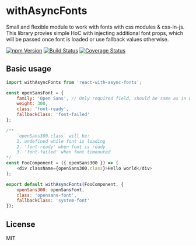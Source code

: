 # withAsyncFonts
Small and flexible module to work with fonts with css modules & css-in-js.
This library provies simple HoC with injecting additional font props,
which will be passed once font is loaded or use fallback values otherwise.

[![npm Version](https://img.shields.io/npm/v/react-with-async-fonts.svg?maxAge=0)](https://www.npmjs.com/package/react-with-async-fonts)
[![Build Status](https://img.shields.io/travis/sergeybekrin/react-with-async-fonts.svg?maxAge=0)](https://travis-ci.org/sergeybekrin/react-with-async-fonts)
[![Coverage Status](https://img.shields.io/coveralls/sergeybekrin/react-with-async-fonts.svg?maxAge=0)](https://coveralls.io/github/sergeybekrin/react-with-async-fonts?branch=master)

## Basic usage
```javascript
import withAsyncFonts from 'react-with-async-fonts';

const openSansFont = {
    family: 'Open Sans', // Only required field, should be same as in CSS. Fonts can be loaded in any way.
    weight: 300,
    class: 'font-ready',
    fallbackClass: 'font-failed'
}; 

/**
    `openSans300.class` will be:
    1. undefined while font is loading
    2. 'font-ready' when font is ready
    3. 'font-failed' when font timeouted
*/
const FooComponent = ({ openSans300 }) => (
    <div className={openSans300.class}>Hello world</div>
);

export default withAsyncFonts(FooComponent, {
    openSans300: openSansFont,
    class: 'opensans-font',
    fallbackClass: 'system-font'
});
```

## License
MIT